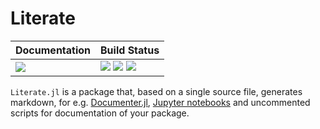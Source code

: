 # Literate

| **Documentation**                       | **Build Status**                                                                                |
|:--------------------------------------- |:----------------------------------------------------------------------------------------------- |
| [![][docs-latest-img]][docs-latest-url] | [![][travis-img]][travis-url] [![][appveyor-img]][appveyor-url] [![][codecov-img]][codecov-url] |

`Literate.jl` is a package that, based on a single source file, generates markdown,
for e.g. [Documenter.jl](https://github.com/JuliaDocs/Documenter.jl),
[Jupyter notebooks](http://jupyter.org/) and uncommented scripts for documentation
of your package.


[docs-latest-img]: https://img.shields.io/badge/docs-latest-blue.svg
[docs-latest-url]: https://fredrikekre.github.io/Literate.jl/latest/

[docs-stable-img]: https://img.shields.io/badge/docs-stable-blue.svg
[docs-stable-url]: https://fredrikekre.github.io/Literate.jl/stable

[travis-img]: https://travis-ci.org/fredrikekre/Literate.jl.svg?branch=master
[travis-url]: https://travis-ci.org/fredrikekre/Literate.jl

[appveyor-img]: https://ci.appveyor.com/api/projects/status/xe0ghtyas12wv555/branch/master?svg=true
[appveyor-url]: https://ci.appveyor.com/project/fredrikekre/Literate-jl/branch/master

[codecov-img]: https://codecov.io/gh/fredrikekre/Literate.jl/branch/master/graph/badge.svg
[codecov-url]: https://codecov.io/gh/fredrikekre/Literate.jl
